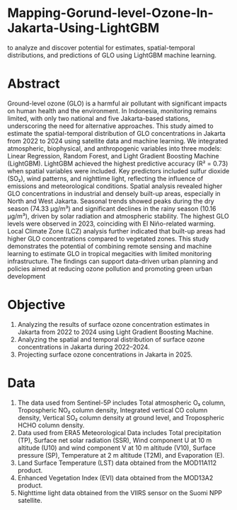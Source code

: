 # Mapping-Gorund-level-Ozone-In-Jakarta-Using-LightGBM
to analyze and discover potential for estimates, spatial-temporal distributions, and predictions of GLO using LightGBM machine learning.

# Abstract
Ground-level ozone (GLO) is a harmful air pollutant with significant impacts on human health and the environment. In Indonesia, monitoring remains limited, with only two national and five Jakarta-based stations, underscoring the need for alternative approaches. This study aimed to estimate the spatial-temporal distribution of GLO concentrations in Jakarta from 2022 to 2024 using satellite data and machine learning. We integrated atmospheric, biophysical, and anthropogenic variables into three models: Linear Regression, Random Forest, and Light Gradient Boosting Machine (LightGBM). LightGBM achieved the highest predictive accuracy (R² = 0.73) when spatial variables were included. Key predictors included sulfur dioxide (SO₂), wind patterns, and nighttime light, reflecting the influence of emissions and meteorological conditions. Spatial analysis revealed higher GLO concentrations in industrial and densely built-up areas, especially in North and West Jakarta. Seasonal trends showed peaks during the dry season (74.33 μg/m³) and significant declines in the rainy season (10.16 μg/m³), driven by solar radiation and atmospheric stability. The highest GLO levels were observed in 2023, coinciding with El Niño-related warming. Local Climate Zone (LCZ) analysis further indicated that built-up areas had higher GLO concentrations compared to vegetated zones. This study demonstrates the potential of combining remote sensing and machine learning to estimate GLO in tropical megacities with limited monitoring infrastructure. The findings can support data-driven urban planning and policies aimed at reducing ozone pollution and promoting green urban development

# Objective
1. Analyzing the results of surface ozone concentration estimates in Jakarta from 2022 to 2024 using Light Gradient Boosting Machine.
2. Analyzing the spatial and temporal distribution of surface ozone concentrations in Jakarta during 2022–2024.
3. Projecting surface ozone concentrations in Jakarta in 2025.

# Data
1. The data used from Sentinel-5P includes Total atmospheric O₃ column, Tropospheric NO₂ column density, Integrated vertical CO column density, Vertical SO₂ column density at ground level, and Tropospheric HCHO column density.
2. Data used from ERA5 Meteorological Data includes Total precipitation (TP), Surface net solar radiation (SSR), Wind component U at 10 m altitude (U10) and wind component V at 10 m altitude (V10), Surface pressure (SP), Temperature at 2 m altitude (T2M), and Evaporation (E).
3. Land Surface Temperature (LST) data obtained from the MOD11A112 product.
4. Enhanced Vegetation Index (EVI) data obtained from the MOD13A2 product.
5. Nighttime light data obtained from the VIIRS sensor on the Suomi NPP satellite.
